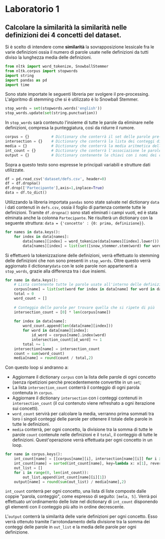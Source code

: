 # Laboratorio 1

## Calcolare la similarità la similarità nelle definizioni dei 4 concetti del dataset.

Si è scelto di intendere come **similarità** la sovrapposizione lessicale fra le varie definizioni ossia il numero di parole usate nelle definizioni da tutti diviso la lunghezza media delle definizioni.

```python
from nltk import word_tokenize, SnowballStemmer
from nltk.corpus import stopwords
import string
import pandas as pd
import time
```

Sono state importate le seguenti libreria per svolgere il pre-processing. L'algoritmo di stemming che si è utilizzato è lo Snowball Stemmer.

```python
stop_words = set(stopwords.words('english'))
stop_words.update(set(string.punctuation))
```

In `stop_words` sarà contenuto l'insieme di tutte le parole da eliminare nelle definizioni, compresa la punteggiatura, così da ridurre il rumore.

```python
corpus = {}          # Dictionary che conterrà il set delle parole pre-processate per ogni concetto
intersection = {}    # Dictionary che conterrà la lista dei conteggi di ogni parola contenuta in corpus
media = {}           # Dictionary che conterrà la media aritmetica della lunghezza di ogni definizione per ogni concetto
int_count = {}       # Dictionary che conterrà l'associazione le parole dentro corpus e il suo conteggio divisi per ogni concetto
output = {}          # Dictionary contenente le chiavi con i nomi dei concetti e come valori la similarità delle definizioni
```

Sopra a questo testo sono espresse le principali variabili e strutture dati utilizzate.

```python
df = pd.read_csv('dataset/defs.csv', header=0)
df = df.dropna()
df.drop(['Partecipante'],axis=1,inplace=True)
data = df.to_dict()
```

Utilizzando la libreria importata `pandas` sono state salvate nel dictionary `data` i dati contenuti in `defs.csv`, ossia il foglio di partenza contente tutte le definizioni. Tramite `df.dropna()` sono stati eliminati i campi vuoti, ed è stata elminata anche la colonna `Partecipante`. Ne risulterà un dictionary con la seguente struttura: `data = {'concetto' : {0: prima, definizione}}`.

```python
for names in data.keys():
    for index in data[names]:
        data[names][index] = word_tokenize(data[names][index].lower())
        data[names][index] = list(set([snow_stemmer.stem(word) for word in data[names][index] if word not in stop_words]) - stop_words) 
```

Si effettuerò la tokenizzazione delle definizioni, verrà effettuato lo stemming delle definizioni che non sono presenti in `stop_words`. Oltre questo verrà aggiornato il dictionary`data` con le sole parole non appartenenti a `stop_words`, grazie alla differenza tra i due insiemi.

```python
for name in data.keys():
    # Lista contenente tutte le parole usate all'interno delle definizioni
    corpus[name] = list(set(word for index in data[name] for word in data[name][index]))
    total = 0
    word_count = []
    
    # Conteggio delle parole per trovare quella che si ripete di più
    intersection_count = [0] * len(corpus[name])
    
    for index in data[name]:
        word_count.append(len(data[name][index]))
        for word in data[name][index]:
            id_word = corpus[name].index(word)
            intersection_count[id_word] += 1
        total += 1
    intersection[name] = intersection_count
    count = sum(word_count)
    media[name] = round(count / total,2)    
```

Con questo loop si andranno a:

- Aggiornare il dictionary `corpus` con la lista delle parole di ogni concetto (senza ripetizioni perchè precedentemente convertite in un `set`;
- La lista `intersection_count` conterrà il conteggio di ogni parola contenuta in `corpus`.
- Aggiornare il dictionary `intersection` con i conteggi contenuti in `intersection_count` (il cui contenuto viene refreshato a ogni iterazione sui concetti).
- `word_count` servirà per calcolare la media, verranno prima sommati tra loro i singoli conteggi delle parole per ottenere il totale delle parole in tutte le definizioni.
- `media` conterrà, per ogni concetto, la divisione tra la somma di tutte le parole `count` contenute nelle definizioni e il `total`, il conteggio di tutte le definizioni. Quest'operazione verrà effettuata per ogni concetto in un loop.

```python
for name in corpus.keys():
    int_count[name] = [[corpus[name][i], intersection[name][i]] for i in range(0, len(intersection[name]))]
    int_count[name] = sorted(int_count[name], key=lambda x: x[1], reverse=True)   
    out_list = []
    for i in range(0, len(int_count)):
        out_list.append(int_count[name][i][1])
    output[name] = round(sum(out_list) / media[name],2)
```

`int_count` conterrà per ogni concetto, una lista di liste composte dalle coppie "parola, conteggio", come espresso di seguito: `[mela, 5]`. Verrà poi effettuato un'ordinamento delle liste nel dictionary di `int_count` disponendo gli elementi con il conteggio più alto in ordine decrescente.

L'`output` conterrà la similarità delle varie definizioni per ogni concetto. Esso verrà ottenuto tramite l'arrotondamento della divisione tra la somma dei conteggi delle parole in `out_list` e la media delle parole per ogni definizione.